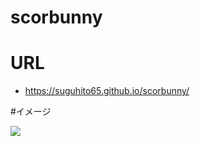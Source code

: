 # scorbunny

# URL
- https://suguhito65.github.io/scorbunny/

#イメージ

![](https://i.gyazo.com/3e04753dad9806d78bc5a00a681ef801.png)
